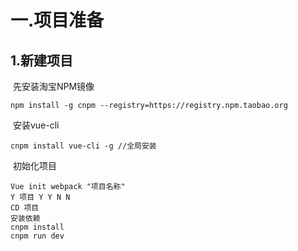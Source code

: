 # 一.项目准备

## 1.新建项目

​	先安装淘宝NPM镜像

```终端
npm install -g cnpm --registry=https://registry.npm.taobao.org
```

​	安装vue-cli

```
cnpm install vue-cli -g //全局安装
```

​	初始化项目

```
Vue init webpack "项目名称"
Y 项目 Y Y N N
CD 项目
安装依赖
cnpm install
cnpm run dev
```


